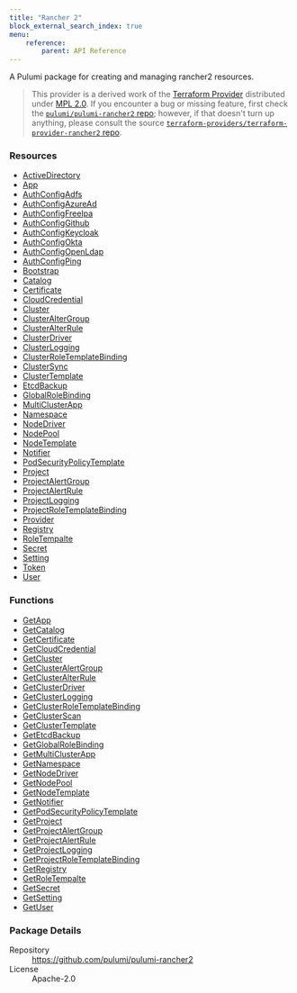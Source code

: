 ```yaml
---
title: "Rancher 2"
block_external_search_index: true
menu:
    reference:
        parent: API Reference
---
```


<!-- WARNING: this file was generated by Pulumi Docs Generator. -->
<!-- Do not edit by hand unless you're certain you know what you are doing! -->

A Pulumi package for creating and managing rancher2 resources.

> This provider is a derived work of the [Terraform Provider](https://github.com/terraform-providers/terraform-provider-rancher2)
> distributed under [MPL 2.0](https://www.mozilla.org/en-US/MPL/2.0/). If you encounter a bug or missing feature,
> first check the [`pulumi/pulumi-rancher2` repo](https://github.com/pulumi/pulumi-rancher2/issues); however, if that doesn't turn up anything,
> please consult the source [`terraform-providers/terraform-provider-rancher2` repo](https://github.com/terraform-providers/terraform-provider-rancher2/issues).

<h3>Resources</h3>
<ul class="api">
    <li><a href="activedirectory" title="ActiveDirectory"><span class="symbol resource"></span>ActiveDirectory</a></li>
    <li><a href="app" title="App"><span class="symbol resource"></span>App</a></li>
    <li><a href="authconfigadfs" title="AuthConfigAdfs"><span class="symbol resource"></span>AuthConfigAdfs</a></li>
    <li><a href="authconfigazuread" title="AuthConfigAzureAd"><span class="symbol resource"></span>AuthConfigAzureAd</a></li>
    <li><a href="authconfigfreeipa" title="AuthConfigFreeIpa"><span class="symbol resource"></span>AuthConfigFreeIpa</a></li>
    <li><a href="authconfiggithub" title="AuthConfigGithub"><span class="symbol resource"></span>AuthConfigGithub</a></li>
    <li><a href="authconfigkeycloak" title="AuthConfigKeycloak"><span class="symbol resource"></span>AuthConfigKeycloak</a></li>
    <li><a href="authconfigokta" title="AuthConfigOkta"><span class="symbol resource"></span>AuthConfigOkta</a></li>
    <li><a href="authconfigopenldap" title="AuthConfigOpenLdap"><span class="symbol resource"></span>AuthConfigOpenLdap</a></li>
    <li><a href="authconfigping" title="AuthConfigPing"><span class="symbol resource"></span>AuthConfigPing</a></li>
    <li><a href="bootstrap" title="Bootstrap"><span class="symbol resource"></span>Bootstrap</a></li>
    <li><a href="catalog" title="Catalog"><span class="symbol resource"></span>Catalog</a></li>
    <li><a href="certificate" title="Certificate"><span class="symbol resource"></span>Certificate</a></li>
    <li><a href="cloudcredential" title="CloudCredential"><span class="symbol resource"></span>CloudCredential</a></li>
    <li><a href="cluster" title="Cluster"><span class="symbol resource"></span>Cluster</a></li>
    <li><a href="clusteraltergroup" title="ClusterAlterGroup"><span class="symbol resource"></span>ClusterAlterGroup</a></li>
    <li><a href="clusteralterrule" title="ClusterAlterRule"><span class="symbol resource"></span>ClusterAlterRule</a></li>
    <li><a href="clusterdriver" title="ClusterDriver"><span class="symbol resource"></span>ClusterDriver</a></li>
    <li><a href="clusterlogging" title="ClusterLogging"><span class="symbol resource"></span>ClusterLogging</a></li>
    <li><a href="clusterroletemplatebinding" title="ClusterRoleTemplateBinding"><span class="symbol resource"></span>ClusterRoleTemplateBinding</a></li>
    <li><a href="clustersync" title="ClusterSync"><span class="symbol resource"></span>ClusterSync</a></li>
    <li><a href="clustertemplate" title="ClusterTemplate"><span class="symbol resource"></span>ClusterTemplate</a></li>
    <li><a href="etcdbackup" title="EtcdBackup"><span class="symbol resource"></span>EtcdBackup</a></li>
    <li><a href="globalrolebinding" title="GlobalRoleBinding"><span class="symbol resource"></span>GlobalRoleBinding</a></li>
    <li><a href="multiclusterapp" title="MultiClusterApp"><span class="symbol resource"></span>MultiClusterApp</a></li>
    <li><a href="namespace" title="Namespace"><span class="symbol resource"></span>Namespace</a></li>
    <li><a href="nodedriver" title="NodeDriver"><span class="symbol resource"></span>NodeDriver</a></li>
    <li><a href="nodepool" title="NodePool"><span class="symbol resource"></span>NodePool</a></li>
    <li><a href="nodetemplate" title="NodeTemplate"><span class="symbol resource"></span>NodeTemplate</a></li>
    <li><a href="notifier" title="Notifier"><span class="symbol resource"></span>Notifier</a></li>
    <li><a href="podsecuritypolicytemplate" title="PodSecurityPolicyTemplate"><span class="symbol resource"></span>PodSecurityPolicyTemplate</a></li>
    <li><a href="project" title="Project"><span class="symbol resource"></span>Project</a></li>
    <li><a href="projectalertgroup" title="ProjectAlertGroup"><span class="symbol resource"></span>ProjectAlertGroup</a></li>
    <li><a href="projectalertrule" title="ProjectAlertRule"><span class="symbol resource"></span>ProjectAlertRule</a></li>
    <li><a href="projectlogging" title="ProjectLogging"><span class="symbol resource"></span>ProjectLogging</a></li>
    <li><a href="projectroletemplatebinding" title="ProjectRoleTemplateBinding"><span class="symbol resource"></span>ProjectRoleTemplateBinding</a></li>
    <li><a href="provider" title="Provider"><span class="symbol resource"></span>Provider</a></li>
    <li><a href="registry" title="Registry"><span class="symbol resource"></span>Registry</a></li>
    <li><a href="roletempalte" title="RoleTempalte"><span class="symbol resource"></span>RoleTempalte</a></li>
    <li><a href="secret" title="Secret"><span class="symbol resource"></span>Secret</a></li>
    <li><a href="setting" title="Setting"><span class="symbol resource"></span>Setting</a></li>
    <li><a href="token" title="Token"><span class="symbol resource"></span>Token</a></li>
    <li><a href="user" title="User"><span class="symbol resource"></span>User</a></li>
</ul>

<h3>Functions</h3>
<ul class="api">
    <li><a href="getapp" title="GetApp"><span class="symbol function"></span>GetApp</a></li>
    <li><a href="getcatalog" title="GetCatalog"><span class="symbol function"></span>GetCatalog</a></li>
    <li><a href="getcertificate" title="GetCertificate"><span class="symbol function"></span>GetCertificate</a></li>
    <li><a href="getcloudcredential" title="GetCloudCredential"><span class="symbol function"></span>GetCloudCredential</a></li>
    <li><a href="getcluster" title="GetCluster"><span class="symbol function"></span>GetCluster</a></li>
    <li><a href="getclusteralertgroup" title="GetClusterAlertGroup"><span class="symbol function"></span>GetClusterAlertGroup</a></li>
    <li><a href="getclusteralterrule" title="GetClusterAlterRule"><span class="symbol function"></span>GetClusterAlterRule</a></li>
    <li><a href="getclusterdriver" title="GetClusterDriver"><span class="symbol function"></span>GetClusterDriver</a></li>
    <li><a href="getclusterlogging" title="GetClusterLogging"><span class="symbol function"></span>GetClusterLogging</a></li>
    <li><a href="getclusterroletemplatebinding" title="GetClusterRoleTemplateBinding"><span class="symbol function"></span>GetClusterRoleTemplateBinding</a></li>
    <li><a href="getclusterscan" title="GetClusterScan"><span class="symbol function"></span>GetClusterScan</a></li>
    <li><a href="getclustertemplate" title="GetClusterTemplate"><span class="symbol function"></span>GetClusterTemplate</a></li>
    <li><a href="getetcdbackup" title="GetEtcdBackup"><span class="symbol function"></span>GetEtcdBackup</a></li>
    <li><a href="getglobalrolebinding" title="GetGlobalRoleBinding"><span class="symbol function"></span>GetGlobalRoleBinding</a></li>
    <li><a href="getmulticlusterapp" title="GetMultiClusterApp"><span class="symbol function"></span>GetMultiClusterApp</a></li>
    <li><a href="getnamespace" title="GetNamespace"><span class="symbol function"></span>GetNamespace</a></li>
    <li><a href="getnodedriver" title="GetNodeDriver"><span class="symbol function"></span>GetNodeDriver</a></li>
    <li><a href="getnodepool" title="GetNodePool"><span class="symbol function"></span>GetNodePool</a></li>
    <li><a href="getnodetemplate" title="GetNodeTemplate"><span class="symbol function"></span>GetNodeTemplate</a></li>
    <li><a href="getnotifier" title="GetNotifier"><span class="symbol function"></span>GetNotifier</a></li>
    <li><a href="getpodsecuritypolicytemplate" title="GetPodSecurityPolicyTemplate"><span class="symbol function"></span>GetPodSecurityPolicyTemplate</a></li>
    <li><a href="getproject" title="GetProject"><span class="symbol function"></span>GetProject</a></li>
    <li><a href="getprojectalertgroup" title="GetProjectAlertGroup"><span class="symbol function"></span>GetProjectAlertGroup</a></li>
    <li><a href="getprojectalertrule" title="GetProjectAlertRule"><span class="symbol function"></span>GetProjectAlertRule</a></li>
    <li><a href="getprojectlogging" title="GetProjectLogging"><span class="symbol function"></span>GetProjectLogging</a></li>
    <li><a href="getprojectroletemplatebinding" title="GetProjectRoleTemplateBinding"><span class="symbol function"></span>GetProjectRoleTemplateBinding</a></li>
    <li><a href="getregistry" title="GetRegistry"><span class="symbol function"></span>GetRegistry</a></li>
    <li><a href="getroletempalte" title="GetRoleTempalte"><span class="symbol function"></span>GetRoleTempalte</a></li>
    <li><a href="getsecret" title="GetSecret"><span class="symbol function"></span>GetSecret</a></li>
    <li><a href="getsetting" title="GetSetting"><span class="symbol function"></span>GetSetting</a></li>
    <li><a href="getuser" title="GetUser"><span class="symbol function"></span>GetUser</a></li>
</ul>

<h3>Package Details</h3>
<dl class="package-details">
	<dt>Repository</dt>
	<dd><a href="https://github.com/pulumi/pulumi-rancher2">https://github.com/pulumi/pulumi-rancher2</a></dd>
	<dt>License</dt>
	<dd>Apache-2.0</dd>
    
</dl>

